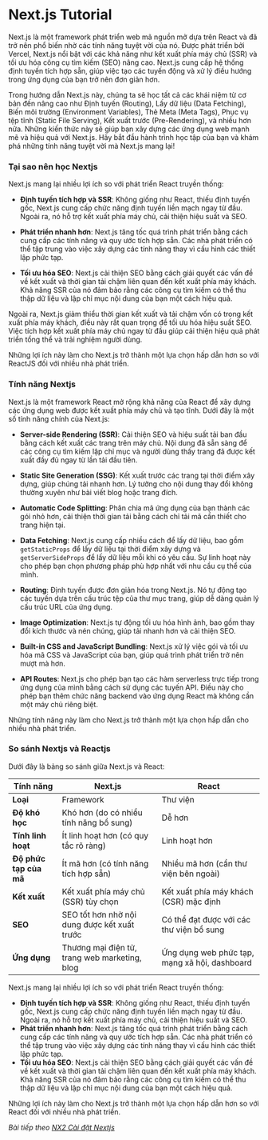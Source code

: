 # Next.js Tutorial

Next.js là một framework phát triển web mã nguồn mở dựa trên React và đã trở nên phổ biến nhờ các tính năng tuyệt vời của nó. Được phát triển bởi Vercel, Next.js nổi bật với các khả năng như kết xuất phía máy chủ (SSR) và tối ưu hóa công cụ tìm kiếm (SEO) nâng cao. Next.js cung cấp hệ thống định tuyến tích hợp sẵn, giúp việc tạo các tuyến động và xử lý điều hướng trong ứng dụng của bạn trở nên đơn giản hơn.

Trong hướng dẫn Next.js này, chúng ta sẽ học tất cả các khái niệm từ cơ bản đến nâng cao như Định tuyến (Routing), Lấy dữ liệu (Data Fetching), Biến môi trường (Environment Variables), Thẻ Meta (Meta Tags), Phục vụ tệp tĩnh (Static File Serving), Kết xuất trước (Pre-Rendering), và nhiều hơn nữa. Những kiến thức này sẽ giúp bạn xây dựng các ứng dụng web mạnh mẽ và hiệu quả với Next.js. Hãy bắt đầu hành trình học tập của bạn và khám phá những tính năng tuyệt vời mà Next.js mang lại!

### Tại sao nên học Nextjs

Next.js mang lại nhiều lợi ích so với phát triển React truyền thống:

- **Định tuyến tích hợp và SSR**: Không giống như React, thiếu định tuyến gốc, Next.js cung cấp chức năng định tuyến liền mạch ngay từ đầu. Ngoài ra, nó hỗ trợ kết xuất phía máy chủ, cải thiện hiệu suất và SEO.

- **Phát triển nhanh hơn**: Next.js tăng tốc quá trình phát triển bằng cách cung cấp các tính năng và quy ước tích hợp sẵn. Các nhà phát triển có thể tập trung vào việc xây dựng các tính năng thay vì cấu hình các thiết lập phức tạp.

- **Tối ưu hóa SEO**: Next.js cải thiện SEO bằng cách giải quyết các vấn đề về kết xuất và thời gian tải chậm liên quan đến kết xuất phía máy khách. Khả năng SSR của nó đảm bảo rằng các công cụ tìm kiếm có thể thu thập dữ liệu và lập chỉ mục nội dung của bạn một cách hiệu quả.

Ngoài ra, Next.js giảm thiểu thời gian kết xuất và tải chậm vốn có trong kết xuất phía máy khách, điều này rất quan trọng để tối ưu hóa hiệu suất SEO. Việc tích hợp kết xuất phía máy chủ ngay từ đầu giúp cải thiện hiệu quả phát triển tổng thể và trải nghiệm người dùng.

Những lợi ích này làm cho Next.js trở thành một lựa chọn hấp dẫn hơn so với ReactJS đối với nhiều nhà phát triển.

### Tính năng Nextjs

Next.js là một framework React mở rộng khả năng của React để xây dựng các ứng dụng web được kết xuất phía máy chủ và tạo tĩnh. Dưới đây là một số tính năng chính của Next.js:

- **Server-side Rendering (SSR)**: Cải thiện SEO và hiệu suất tải ban đầu bằng cách kết xuất các trang trên máy chủ. Nội dung đã sẵn sàng để các công cụ tìm kiếm lập chỉ mục và người dùng thấy trang đã được kết xuất đầy đủ ngay từ lần tải đầu tiên.

- **Static Site Generation (SSG)**: Kết xuất trước các trang tại thời điểm xây dựng, giúp chúng tải nhanh hơn. Lý tưởng cho nội dung thay đổi không thường xuyên như bài viết blog hoặc trang đích.

- **Automatic Code Splitting**: Phân chia mã ứng dụng của bạn thành các gói nhỏ hơn, cải thiện thời gian tải bằng cách chỉ tải mã cần thiết cho trang hiện tại.

- **Data Fetching**: Next.js cung cấp nhiều cách để lấy dữ liệu, bao gồm `getStaticProps` để lấy dữ liệu tại thời điểm xây dựng và `getServerSideProps` để lấy dữ liệu mỗi khi có yêu cầu. Sự linh hoạt này cho phép bạn chọn phương pháp phù hợp nhất với nhu cầu cụ thể của mình.

- **Routing**: Định tuyến được đơn giản hóa trong Next.js. Nó tự động tạo các tuyến dựa trên cấu trúc tệp của thư mục trang, giúp dễ dàng quản lý cấu trúc URL của ứng dụng.

- **Image Optimization**: Next.js tự động tối ưu hóa hình ảnh, bao gồm thay đổi kích thước và nén chúng, giúp tải nhanh hơn và cải thiện SEO.

- **Built-in CSS and JavaScript Bundling**: Next.js xử lý việc gói và tối ưu hóa mã CSS và JavaScript của bạn, giúp quá trình phát triển trở nên mượt mà hơn.

- **API Routes**: Next.js cho phép bạn tạo các hàm serverless trực tiếp trong ứng dụng của mình bằng cách sử dụng các tuyến API. Điều này cho phép bạn thêm chức năng backend vào ứng dụng React mà không cần một máy chủ riêng biệt.

Những tính năng này làm cho Next.js trở thành một lựa chọn hấp dẫn cho nhiều nhà phát triển.

### So sánh Nextjs và Reactjs

Dưới đây là bảng so sánh giữa Next.js và React:

| Tính năng                | Next.js                                      | React                                      |
|--------------------------|----------------------------------------------|--------------------------------------------|
| **Loại**                 | Framework                                    | Thư viện                                   |
| **Độ khó học**           | Khó hơn (do có nhiều tính năng bổ sung)      | Dễ hơn                                     |
| **Tính linh hoạt**       | Ít linh hoạt hơn (có quy tắc rõ ràng)        | Linh hoạt hơn                              |
| **Độ phức tạp của mã**   | Ít mã hơn (có tính năng tích hợp sẵn)        | Nhiều mã hơn (cần thư viện bên ngoài)      |
| **Kết xuất**             | Kết xuất phía máy chủ (SSR) tùy chọn         | Kết xuất phía máy khách (CSR) mặc định     |
| **SEO**                  | SEO tốt hơn nhờ nội dung được kết xuất trước | Có thể đạt được với các thư viện bổ sung   |
| **Ứng dụng**             | Thương mại điện tử, trang web marketing, blog| Ứng dụng web phức tạp, mạng xã hội, dashboard|

Next.js mang lại nhiều lợi ích so với phát triển React truyền thống:

- **Định tuyến tích hợp và SSR**: Không giống như React, thiếu định tuyến gốc, Next.js cung cấp chức năng định tuyến liền mạch ngay từ đầu. Ngoài ra, nó hỗ trợ kết xuất phía máy chủ, cải thiện hiệu suất và SEO.
- **Phát triển nhanh hơn**: Next.js tăng tốc quá trình phát triển bằng cách cung cấp các tính năng và quy ước tích hợp sẵn. Các nhà phát triển có thể tập trung vào việc xây dựng các tính năng thay vì cấu hình các thiết lập phức tạp.
- **Tối ưu hóa SEO**: Next.js cải thiện SEO bằng cách giải quyết các vấn đề về kết xuất và thời gian tải chậm liên quan đến kết xuất phía máy khách. Khả năng SSR của nó đảm bảo rằng các công cụ tìm kiếm có thể thu thập dữ liệu và lập chỉ mục nội dung của bạn một cách hiệu quả.

Những lợi ích này làm cho Next.js trở thành một lựa chọn hấp dẫn hơn so với React đối với nhiều nhà phát triển.

*Bài tiếp theo [NX2 Cài đặt Nextjs](session_02_Introduction.md)*